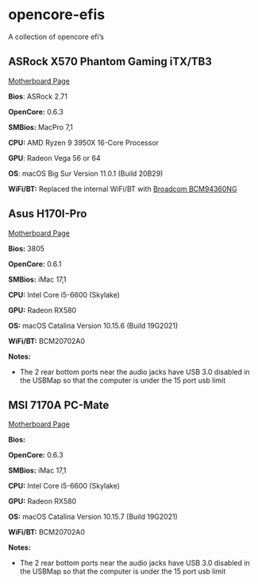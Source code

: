 # opencore-efis
A collection of opencore efi’s

## ASRock X570 Phantom Gaming iTX/TB3

[Motherboard Page](https://www.asrock.com/mb/AMD/X570%20Phantom%20Gaming-ITXTB3/index.asp)

**Bios**: ASRock 2.71

**OpenCore:** 0.6.3

**SMBios:**  MacPro 7,1

**CPU:** AMD Ryzen 9 3950X 16-Core Processor

**GPU**: Radeon Vega 56 or 64

**OS**: macOS Big Sur Version 11.0.1 (Build 20B29)

**WiFi/BT:**  Replaced the internal WiFi/BT with [Broadcom BCM94360NG](https://www.amazon.com/gp/product/B083YXS7VF/ref=ppx_yo_dt_b_asin_title_o02_s02?ie=UTF8&psc=1)


## Asus H170I-Pro

[Motherboard Page](https://www.asus.com/Motherboards/H170I-PRO/)

**Bios:** 3805 

**OpenCore:** 0.6.1

**SMBios:** iMac 17,1

**CPU:** Intel Core i5-6600 (Skylake)

**GPU:** Radeon RX580

**OS:** macOS Catalina Version 10.15.6 (Build 19G2021)

**WiFi/BT:**  BCM20702A0

**Notes:**
* The 2 rear bottom ports near the audio jacks have USB 3.0 disabled in the USBMap so that the computer is under the 15 port usb limit


## MSI 7170A PC-Mate

[Motherboard Page](https://us.msi.com/Motherboard/Z170A-PC-MATE)

**Bios:** 

**OpenCore:** 0.6.3

**SMBios:** iMac 17,1

**CPU:** Intel Core i5-6600 (Skylake)

**GPU:** Radeon RX580

**OS:** macOS Catalina Version 10.15.7 (Build 19G2021)

**WiFi/BT:**  BCM20702A0

**Notes:**
* The 2 rear bottom ports near the audio jacks have USB 3.0 disabled in the USBMap so that the computer is under the 15 port usb limit